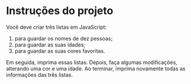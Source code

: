 # Instruções do projeto

Você deve criar três listas em JavaScript:

1. para guardar os nomes de dez pessoas;
2. para guardar as suas idades;
3. para guardar as suas cores favoritas.

Em seguida, imprima essas listas. Depois, faça algumas modificações, alterando uma cor e uma idade. Ao terminar, imprima novamente todas as informações das três listas.
